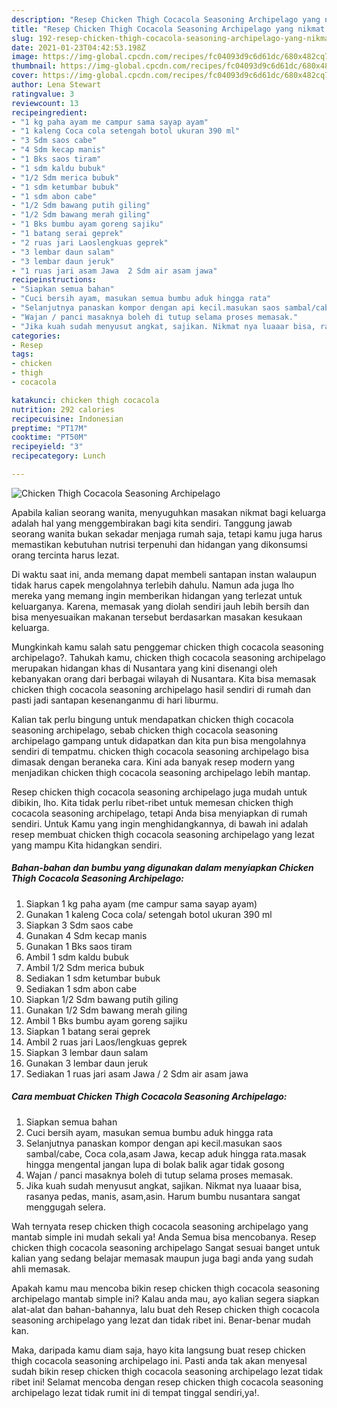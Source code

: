 ```yaml
---
description: "Resep Chicken Thigh Cocacola Seasoning Archipelago yang nikmat dan Mudah Dibuat"
title: "Resep Chicken Thigh Cocacola Seasoning Archipelago yang nikmat dan Mudah Dibuat"
slug: 192-resep-chicken-thigh-cocacola-seasoning-archipelago-yang-nikmat-dan-mudah-dibuat
date: 2021-01-23T04:42:53.198Z
image: https://img-global.cpcdn.com/recipes/fc04093d9c6d61dc/680x482cq70/chicken-thigh-cocacola-seasoning-archipelago-foto-resep-utama.jpg
thumbnail: https://img-global.cpcdn.com/recipes/fc04093d9c6d61dc/680x482cq70/chicken-thigh-cocacola-seasoning-archipelago-foto-resep-utama.jpg
cover: https://img-global.cpcdn.com/recipes/fc04093d9c6d61dc/680x482cq70/chicken-thigh-cocacola-seasoning-archipelago-foto-resep-utama.jpg
author: Lena Stewart
ratingvalue: 3
reviewcount: 13
recipeingredient:
- "1 kg paha ayam me campur sama sayap ayam"
- "1 kaleng Coca cola setengah botol ukuran 390 ml"
- "3 Sdm saos cabe"
- "4 Sdm kecap manis"
- "1 Bks saos tiram"
- "1 sdm kaldu bubuk"
- "1/2 Sdm merica bubuk"
- "1 sdm ketumbar bubuk"
- "1 sdm abon cabe"
- "1/2 Sdm bawang putih giling"
- "1/2 Sdm bawang merah giling"
- "1 Bks bumbu ayam goreng sajiku"
- "1 batang serai geprek"
- "2 ruas jari Laoslengkuas geprek"
- "3 lembar daun salam"
- "3 lembar daun jeruk"
- "1 ruas jari asam Jawa  2 Sdm air asam jawa"
recipeinstructions:
- "Siapkan semua bahan"
- "Cuci bersih ayam, masukan semua bumbu aduk hingga rata"
- "Selanjutnya panaskan kompor dengan api kecil.masukan saos sambal/cabe, Coca cola,asam Jawa, kecap aduk hingga rata.masak hingga mengental jangan lupa di bolak balik agar tidak gosong"
- "Wajan / panci masaknya boleh di tutup selama proses memasak."
- "Jika kuah sudah menyusut angkat, sajikan. Nikmat nya luaaar bisa, rasanya pedas, manis, asam,asin. Harum bumbu nusantara sangat menggugah selera."
categories:
- Resep
tags:
- chicken
- thigh
- cocacola

katakunci: chicken thigh cocacola 
nutrition: 292 calories
recipecuisine: Indonesian
preptime: "PT17M"
cooktime: "PT50M"
recipeyield: "3"
recipecategory: Lunch

---
```



![Chicken Thigh Cocacola Seasoning Archipelago](https://img-global.cpcdn.com/recipes/fc04093d9c6d61dc/680x482cq70/chicken-thigh-cocacola-seasoning-archipelago-foto-resep-utama.jpg)

Apabila kalian seorang wanita, menyuguhkan masakan nikmat bagi keluarga adalah hal yang menggembirakan bagi kita sendiri. Tanggung jawab seorang  wanita bukan sekadar menjaga rumah saja, tetapi kamu juga harus memastikan kebutuhan nutrisi terpenuhi dan hidangan yang dikonsumsi orang tercinta harus lezat.

Di waktu  saat ini, anda memang dapat membeli santapan instan walaupun tidak harus capek mengolahnya terlebih dahulu. Namun ada juga lho mereka yang memang ingin memberikan hidangan yang terlezat untuk keluarganya. Karena, memasak yang diolah sendiri jauh lebih bersih dan bisa menyesuaikan makanan tersebut berdasarkan masakan kesukaan keluarga. 



Mungkinkah kamu salah satu penggemar chicken thigh cocacola seasoning archipelago?. Tahukah kamu, chicken thigh cocacola seasoning archipelago merupakan hidangan khas di Nusantara yang kini disenangi oleh kebanyakan orang dari berbagai wilayah di Nusantara. Kita bisa memasak chicken thigh cocacola seasoning archipelago hasil sendiri di rumah dan pasti jadi santapan kesenanganmu di hari liburmu.

Kalian tak perlu bingung untuk mendapatkan chicken thigh cocacola seasoning archipelago, sebab chicken thigh cocacola seasoning archipelago gampang untuk didapatkan dan kita pun bisa mengolahnya sendiri di tempatmu. chicken thigh cocacola seasoning archipelago bisa dimasak dengan beraneka cara. Kini ada banyak resep modern yang menjadikan chicken thigh cocacola seasoning archipelago lebih mantap.

Resep chicken thigh cocacola seasoning archipelago juga mudah untuk dibikin, lho. Kita tidak perlu ribet-ribet untuk memesan chicken thigh cocacola seasoning archipelago, tetapi Anda bisa menyiapkan di rumah sendiri. Untuk Kamu yang ingin menghidangkannya, di bawah ini adalah resep membuat chicken thigh cocacola seasoning archipelago yang lezat yang mampu Kita hidangkan sendiri.

<!--inarticleads1-->

##### Bahan-bahan dan bumbu yang digunakan dalam menyiapkan Chicken Thigh Cocacola Seasoning Archipelago:

1. Siapkan 1 kg paha ayam (me campur sama sayap ayam)
1. Gunakan 1 kaleng Coca cola/ setengah botol ukuran 390 ml
1. Siapkan 3 Sdm saos cabe
1. Gunakan 4 Sdm kecap manis
1. Gunakan 1 Bks saos tiram
1. Ambil 1 sdm kaldu bubuk
1. Ambil 1/2 Sdm merica bubuk
1. Sediakan 1 sdm ketumbar bubuk
1. Sediakan 1 sdm abon cabe
1. Siapkan 1/2 Sdm bawang putih giling
1. Gunakan 1/2 Sdm bawang merah giling
1. Ambil 1 Bks bumbu ayam goreng sajiku
1. Siapkan 1 batang serai geprek
1. Ambil 2 ruas jari Laos/lengkuas geprek
1. Siapkan 3 lembar daun salam
1. Gunakan 3 lembar daun jeruk
1. Sediakan 1 ruas jari asam Jawa / 2 Sdm air asam jawa




<!--inarticleads2-->

##### Cara membuat Chicken Thigh Cocacola Seasoning Archipelago:

1. Siapkan semua bahan
1. Cuci bersih ayam, masukan semua bumbu aduk hingga rata
1. Selanjutnya panaskan kompor dengan api kecil.masukan saos sambal/cabe, Coca cola,asam Jawa, kecap aduk hingga rata.masak hingga mengental jangan lupa di bolak balik agar tidak gosong
1. Wajan / panci masaknya boleh di tutup selama proses memasak.
1. Jika kuah sudah menyusut angkat, sajikan. Nikmat nya luaaar bisa, rasanya pedas, manis, asam,asin. Harum bumbu nusantara sangat menggugah selera.




Wah ternyata resep chicken thigh cocacola seasoning archipelago yang mantab simple ini mudah sekali ya! Anda Semua bisa mencobanya. Resep chicken thigh cocacola seasoning archipelago Sangat sesuai banget untuk kalian yang sedang belajar memasak maupun juga bagi anda yang sudah ahli memasak.

Apakah kamu mau mencoba bikin resep chicken thigh cocacola seasoning archipelago mantab simple ini? Kalau anda mau, ayo kalian segera siapkan alat-alat dan bahan-bahannya, lalu buat deh Resep chicken thigh cocacola seasoning archipelago yang lezat dan tidak ribet ini. Benar-benar mudah kan. 

Maka, daripada kamu diam saja, hayo kita langsung buat resep chicken thigh cocacola seasoning archipelago ini. Pasti anda tak akan menyesal sudah bikin resep chicken thigh cocacola seasoning archipelago lezat tidak ribet ini! Selamat mencoba dengan resep chicken thigh cocacola seasoning archipelago lezat tidak rumit ini di tempat tinggal sendiri,ya!.

